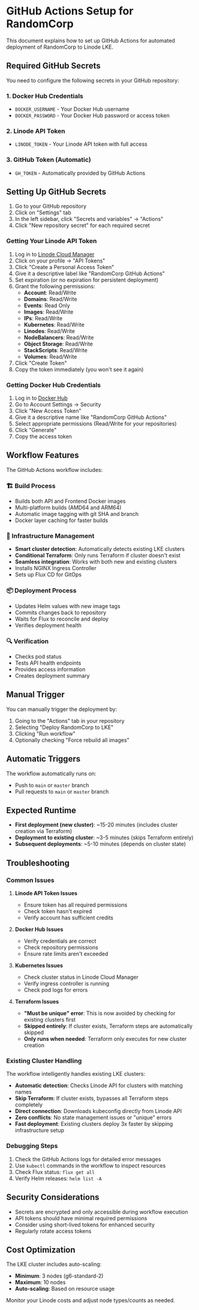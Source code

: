# GitHub Actions Setup for RandomCorp

This document explains how to set up GitHub Actions for automated deployment of RandomCorp to Linode LKE.

## Required GitHub Secrets

You need to configure the following secrets in your GitHub repository:

### 1. Docker Hub Credentials
- `DOCKER_USERNAME` - Your Docker Hub username
- `DOCKER_PASSWORD` - Your Docker Hub password or access token

### 2. Linode API Token
- `LINODE_TOKEN` - Your Linode API token with full access

### 3. GitHub Token (Automatic)
- `GH_TOKEN` - Automatically provided by GitHub Actions

## Setting Up GitHub Secrets

1. Go to your GitHub repository
2. Click on "Settings" tab
3. In the left sidebar, click "Secrets and variables" → "Actions"
4. Click "New repository secret" for each required secret

### Getting Your Linode API Token

1. Log in to [Linode Cloud Manager](https://cloud.linode.com/)
2. Click on your profile → "API Tokens"
3. Click "Create a Personal Access Token"
4. Give it a descriptive label like "RandomCorp GitHub Actions"
5. Set expiration (or no expiration for persistent deployment)
6. Grant the following permissions:
   - **Account**: Read/Write
   - **Domains**: Read/Write
   - **Events**: Read Only
   - **Images**: Read/Write
   - **IPs**: Read/Write
   - **Kubernetes**: Read/Write
   - **Linodes**: Read/Write
   - **NodeBalancers**: Read/Write
   - **Object Storage**: Read/Write
   - **StackScripts**: Read/Write
   - **Volumes**: Read/Write
7. Click "Create Token"
8. Copy the token immediately (you won't see it again)

### Getting Docker Hub Credentials

1. Log in to [Docker Hub](https://hub.docker.com/)
2. Go to Account Settings → Security
3. Click "New Access Token"
4. Give it a descriptive name like "RandomCorp GitHub Actions"
5. Select appropriate permissions (Read/Write for your repositories)
6. Click "Generate"
7. Copy the access token

## Workflow Features

The GitHub Actions workflow includes:

### 🏗️ Build Process
- Builds both API and Frontend Docker images
- Multi-platform builds (AMD64 and ARM64)
- Automatic image tagging with git SHA and branch
- Docker layer caching for faster builds

### 🚀 Infrastructure Management
- **Smart cluster detection**: Automatically detects existing LKE clusters
- **Conditional Terraform**: Only runs Terraform if cluster doesn't exist
- **Seamless integration**: Works with both new and existing clusters
- Installs NGINX Ingress Controller
- Sets up Flux CD for GitOps

### 📦 Deployment Process
- Updates Helm values with new image tags
- Commits changes back to repository
- Waits for Flux to reconcile and deploy
- Verifies deployment health

### 🔍 Verification
- Checks pod status
- Tests API health endpoints
- Provides access information
- Creates deployment summary

## Manual Trigger

You can manually trigger the deployment by:

1. Going to the "Actions" tab in your repository
2. Selecting "Deploy RandomCorp to LKE"
3. Clicking "Run workflow"
4. Optionally checking "Force rebuild all images"

## Automatic Triggers

The workflow automatically runs on:
- Push to `main` or `master` branch
- Pull requests to `main` or `master` branch

## Expected Runtime

- **First deployment (new cluster)**: ~15-20 minutes (includes cluster creation via Terraform)
- **Deployment to existing cluster**: ~3-5 minutes (skips Terraform entirely)
- **Subsequent deployments**: ~5-10 minutes (depends on cluster state)

## Troubleshooting

### Common Issues

1. **Linode API Token Issues**
   - Ensure token has all required permissions
   - Check token hasn't expired
   - Verify account has sufficient credits

2. **Docker Hub Issues**
   - Verify credentials are correct
   - Check repository permissions
   - Ensure rate limits aren't exceeded

3. **Kubernetes Issues**
   - Check cluster status in Linode Cloud Manager
   - Verify ingress controller is running
   - Check pod logs for errors

4. **Terraform Issues**
   - **"Must be unique" error**: This is now avoided by checking for existing clusters first
   - **Skipped entirely**: If cluster exists, Terraform steps are automatically skipped
   - **Only runs when needed**: Terraform only executes for new cluster creation

### Existing Cluster Handling

The workflow intelligently handles existing LKE clusters:
- **Automatic detection**: Checks Linode API for clusters with matching names
- **Skip Terraform**: If cluster exists, bypasses all Terraform steps completely
- **Direct connection**: Downloads kubeconfig directly from Linode API
- **Zero conflicts**: No state management issues or "unique" errors
- **Fast deployment**: Existing clusters deploy 3x faster by skipping infrastructure setup

### Debugging Steps

1. Check the GitHub Actions logs for detailed error messages
2. Use `kubectl` commands in the workflow to inspect resources
3. Check Flux status: `flux get all`
4. Verify Helm releases: `helm list -A`

## Security Considerations

- Secrets are encrypted and only accessible during workflow execution
- API tokens should have minimal required permissions
- Consider using short-lived tokens for enhanced security
- Regularly rotate access tokens

## Cost Optimization

The LKE cluster includes auto-scaling:
- **Minimum**: 3 nodes (g6-standard-2)
- **Maximum**: 10 nodes
- **Auto-scaling**: Based on resource usage

Monitor your Linode costs and adjust node types/counts as needed.
